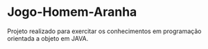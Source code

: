 # Jogo-Homem-Aranha

Projeto realizado para exercitar os conhecimentos em programação orientada a objeto em JAVA.
